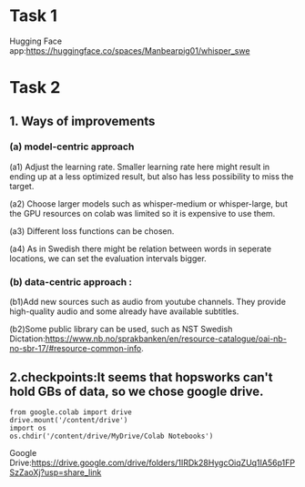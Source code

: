 # Task 1
Hugging Face app:https://huggingface.co/spaces/Manbearpig01/whisper_swe


# Task 2

## 1. Ways of improvements

### (a) model-centric approach

(a1) Adjust the learning rate. Smaller learning rate here might result in ending up at a less optimized result, but also has less possibility to miss the target.

(a2) Choose larger models such as whisper-medium or whisper-large, but the GPU resources on colab was limited so it is expensive to use them.

(a3) Different loss functions can be chosen.

(a4) As in Swedish there might be relation between words in seperate locations, we can set the evaluation intervals bigger.

### (b) data-centric approach : 

(b1)Add new sources such as audio from youtube channels. They provide high-quality audio and some already have available subtitles.

(b2)Some public library can be used, such as NST Swedish Dictation:https://www.nb.no/sprakbanken/en/resource-catalogue/oai-nb-no-sbr-17/#resource-common-info.

## 2.checkpoints:It seems that hopsworks can't hold GBs of data, so we chose google drive.
```
from google.colab import drive
drive.mount('/content/drive')
import os
os.chdir('/content/drive/MyDrive/Colab Notebooks')
```
Google Drive:https://drive.google.com/drive/folders/1IRDk28HygcOiqZUq1IA56p1FPSzZaoXj?usp=share_link
